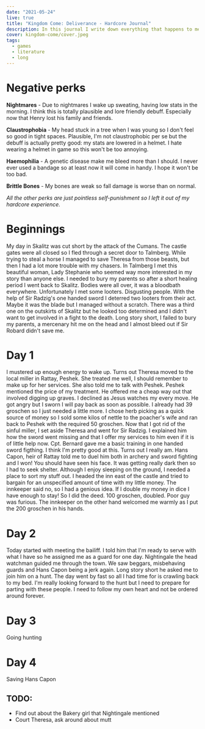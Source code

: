 ```yaml
---
date: "2021-05-24"
live: true
title: "Kingdom Come: Deliverance - Hardcore Journal"
description: In this journal I write down everything that happens to me in the game.
cover: kingdom-come/cover.jpeg
tags:
  - games
  - literature
  - long
---
```


# Negative perks

**Nightmares** - Due to nightmares I wake up sweating, having low stats in the morning. I think this is totally plausible and lore friendly debuff. Especially now that Henry lost his family and friends.

**Claustrophobia** - My head stuck in a tree when I was young so I don't feel so good in tight spaces. Plausible, I'm not claustrophobic per se but the debuff is actually pretty good: my stats are lowered in a helmet. I hate wearing a helmet in game so this won't be too annoying.

**Haemophilia** - A genetic disease make me bleed more than I should. I never ever used a bandage so at least now it will come in handy. I hope it won't be too bad.

**Brittle Bones** - My bones are weak so fall damage is worse than on normal.

*All the other perks are just pointless self-punishment so I left it out of my hardcore experience.*

# Beginnings

My day in Skalitz was cut short by the attack of the Cumans. The castle gates were all closed so I fled through a secret door to Talmberg. While trying to steal a horse I managed to save Theresa from those beasts, but then I had a lot more trouble with my chasers. In Talmberg I met this beautiful woman, Lady Stephanie who seemed way more interested in my story than anyone else. I needed to bury my parents so after a short healing period I went back to Skalitz. Bodies were all over, it was a bloodbath everywhere. Unfortunately I met some looters. Disgusting people. With the help of Sir Radzig's one handed sword I deterred two looters from their act. Maybe it was the blade but I managed without a scratch. There was a third one on the outskirts of Skalitz but he looked too determined and I didn't want to get involved in a fight to the death. Long story short, I failed to bury my parents, a mercenary hit me on the head and I almost bleed out if Sir Robard didn't save me. 

# Day 1

I mustered up enough energy to wake up. Turns out Theresa moved to the local miller in Rattay, Peshek. She treated me well, I should remember to make up for her services. She also told me to talk with Peshek. Peshek mentioned the price of my treatment. He offered me a cheap way out that involved digging up graves. I declined as Jesus watches my every move. He got angry but I sworn I will pay back as soon as possible. I already had 39 groschen so I just needed a little more. I chose herb picking as a quick source of money so I sold some kilos of nettle to the poacher's wife and ran back to Peshek with the required 50 groschen. Now that I got rid of the sinful miller, I set aside Theresa and went for Sir Radzig. I explained him how the sword went missing and that I offer my services to him even if it is of little help now. Cpt. Bernard gave me a basic training in one handed sword figthing. I think I'm pretty good at this. Turns out I really am. Hans Capon, heir of Rattay told me to duel him both in archery and sword fighting and I won! You should have seen his face. It was getting really dark then so I had to seek shelter. Although I enjoy sleeping on the ground, I needed a place to sort my stuff out. I headed the inn east of the castle and tried to bargain for an unspecified amount of time with my little money. The innkeeper said no, so I had a genious idea. If I double my money in dice I have enough to stay! So I did the deed. 100 groschen, doubled. Poor guy was furious. The innkeeper on the other hand welcomed me warmly as I put the 200 groschen in his hands. 

# Day 2

Today started with meeting the bailiff. I told him that I'm ready to serve with what I have so he assigned me as a guard for one day. Nightingale the head watchman guided me through the town. We saw beggars, misbehaving guards and Hans Capon being a jerk again. Long story short he asked me to join him on a hunt. The day went by fast so all I had time for is crawling back to my bed. I'm really looking forward to the hunt but I need to prepare for parting with these people. I need to follow my own heart and not be ordered around forever.

# Day 3

Going hunting

# Day 4 

Saving Hans Capon

## TODO: 

* Find out about the Bakery girl that Nightingale mentioned
* Court Theresa, ask around about mutt